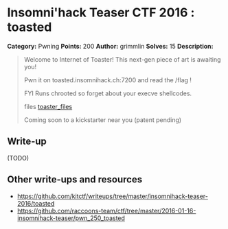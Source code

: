 # Insomni'hack Teaser CTF 2016 : toasted

**Category:** Pwning
**Points:** 200
**Author:** grimmlin
**Solves:** 15
**Description:**

> Welcome to Internet of Toaster! This next-gen piece of art is awaiting you!
> 
> Pwn it on toasted.insomnihack.ch:7200 and read the /flag !
> 
> FYI Runs chrooted so forget about your execve shellcodes.
> 
> files [toaster_files](./toasted_files_8adbbd6d2e2ef0e1781ae302063f018e.tgz)
> 
> Coming soon to a kickstarter near you (patent pending)


## Write-up

(TODO)

## Other write-ups and resources

* <https://github.com/kitctf/writeups/tree/master/insomnihack-teaser-2016/toasted>
* <https://github.com/raccoons-team/ctf/tree/master/2016-01-16-insomnihack-teaser/pwn_250_toasted>
